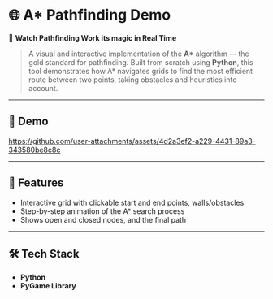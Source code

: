 # 🌐 A* Pathfinding Demo  
🧭 **Watch Pathfinding Work its magic in Real Time**  
> A visual and interactive implementation of the **A\*** algorithm — the gold standard for pathfinding. Built from scratch using **Python**, this tool demonstrates how A\* navigates grids to find the most efficient route between two points, taking obstacles and heuristics into account.

---

## 🎥 Demo  


https://github.com/user-attachments/assets/4d2a3ef2-a229-4431-89a3-343580be8c8c


---

## 🧠 Features
- Interactive grid with clickable start and end points, walls/obstacles   
- Step-by-step animation of the A\* search process  
- Shows open and closed nodes, and the final path  

---

## 🛠️ Tech Stack
- **Python**
- **PyGame Library**
